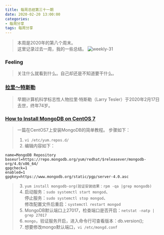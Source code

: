 ```yaml
---
title: 每周总结第三十一期
date: 2020-02-20 13:00:00
categories:
- 每周分享
tags: 每周分享
---
```

> 本周是2020年的第八个周末。    
> 这里记录过去一周，我的一些总结。
![weekly-31](http://img.liugezhou.online/weekly30.png)

<!--more-->
### Feeling  
> 关注什么就看到什么。自己却还是不知道要干什么。  

### [拉里～特斯勒](https://www.bbc.com/zhongwen/simp/science-51569946?at_campaign=64&at_custom2=twitter&at_custom1=%5Bpost+type%5D&at_custom3=BBC+Chinese&at_medium=custom7&at_custom4=1B94F308-53C9-11EA-8759-A0FEC28169F1)
> 早期计算机科学标志性人物拉里·特斯勒（Larry Tesler）于2020年2月17日去世，终年74岁。    

### [How to Install MongoDB on CentOS 7](https://linuxize.com/post/how-to-install-mongodb-on-centos-7/)
> 一篇在CentOS7上安装MongoDB的简单教程。 步骤如下： 
> 1. `vi /etc/yum.repos.d/`       
> 2. 编辑内容如下： 
```[mongodb-org-4.0]
name=MongoDB Repository
baseurl=https://repo.mongodb.org/yum/redhat/$releasever/mongodb-org/4.0/x86_64/
gpgcheck=1  
enabled=1
gpgkey=https://www.mongodb.org/static/pgp/server-4.0.asc
``` 
> 3. `yum install mongodb-org(验证安装结果：rpm -qa |grep mongodb)`    
> 4. 启动服务：`sudo systemctl start mongod`、    
>    停止服务：`sudo systemctl stop mongod`、   
>    修改配置文件后重启：`systemctl restart mongod`     
> 5. MongoDB默认端口上27017，检查端口是否开启：`netstat -natp | grep 27017`
> 6. `mongo`，验证服务开启，进入命令行可查看版本：db.version();     
> 7. 想要修改mongo默认端口，`vi /etc/mongd.conf`       
